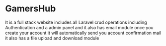# GamersHub
It is a full stack website includes all Laravel crud operations including Authentication and a admin panel and it also has email module once you create your account it will automatically send you account confirmation mail it also has a file upload and download module

